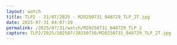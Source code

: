 ```yaml
---
layout: watch
title: TLP2 - 31/07/2025 - M20250731_040729_TLP_2T.jpg
date: 2025-07-31 04:07:29
permalink: /2025/07/31/watch/M20250731_040729_TLP_2
capture: TLP2/2025/202507/20250730/M20250731_040729_TLP_2T.jpg
---
```

